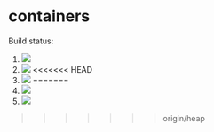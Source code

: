 # containers

Build status:

1. [![](https://github.com/kingeddy11/HW8CSCI046/workflows/tests-fibonacci/badge.svg)](https://github.com/kingeddy11/HW8CSCI046/actions?query=workflow%3Atests-fibonacci)
1. [![](https://github.com/kingeddy11/HW8CSCI046/workflows/tests-range/badge.svg)](https://github.com/kingeddy11/HW8CSCI046/actions?query=workflow%3Atests-range)
<<<<<<< HEAD
1. [![](https://github.com/kingeddy11/HW8CSCI046/workflows/tests-unicode/badge.svg)](https://github.com/kingeddy11/HW8CSCI046/actions?query=workflow%3Atests-unicode)
=======
1. [![](https://github.com/kingeddy11/HW8CSCI046/workflows/tests-BinaryTree/badge.svg)](https://github.com/kingeddy11/HW8CSCI046/actions?query=workflow%3Atests-BinaryTree)
1. [![](https://github.com/kingeddy11/HW8CSCI046/workflows/tests-Heap/badge.svg)](https://github.com/kingeddy11/HW8CSCI046/actions?query=workflow%3Atests-Heap)
>>>>>>> origin/heap
